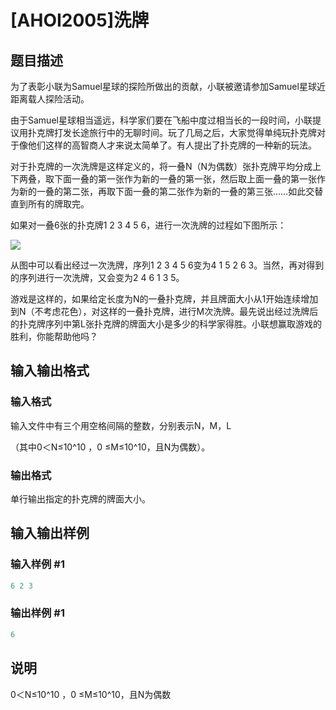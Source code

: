 # [AHOI2005]洗牌

## 题目描述

为了表彰小联为Samuel星球的探险所做出的贡献，小联被邀请参加Samuel星球近距离载人探险活动。

由于Samuel星球相当遥远，科学家们要在飞船中度过相当长的一段时间，小联提议用扑克牌打发长途旅行中的无聊时间。玩了几局之后，大家觉得单纯玩扑克牌对于像他们这样的高智商人才来说太简单了。有人提出了扑克牌的一种新的玩法。

对于扑克牌的一次洗牌是这样定义的，将一叠N（N为偶数）张扑克牌平均分成上下两叠，取下面一叠的第一张作为新的一叠的第一张，然后取上面一叠的第一张作为新的一叠的第二张，再取下面一叠的第二张作为新的一叠的第三张……如此交替直到所有的牌取完。

如果对一叠6张的扑克牌1 2 3 4 5 6，进行一次洗牌的过程如下图所示：

![](https://cdn.luogu.com.cn/upload/pic/1641.png)

从图中可以看出经过一次洗牌，序列1 2 3 4 5 6变为4 1 5 2 6 3。当然，再对得到的序列进行一次洗牌，又会变为2 4 6 1 3 5。

游戏是这样的，如果给定长度为N的一叠扑克牌，并且牌面大小从1开始连续增加到N（不考虑花色），对这样的一叠扑克牌，进行M次洗牌。最先说出经过洗牌后的扑克牌序列中第L张扑克牌的牌面大小是多少的科学家得胜。小联想赢取游戏的胜利，你能帮助他吗？

## 输入输出格式

### 输入格式

输入文件中有三个用空格间隔的整数，分别表示N，M，L

（其中0＜N≤10^10 ，0 ≤M≤10^10，且N为偶数）。

### 输出格式

单行输出指定的扑克牌的牌面大小。

## 输入输出样例

### 输入样例 #1

```cpp
6 2 3
```


### 输出样例 #1

```cpp
6
```


## 说明

0＜N≤10^10 ，0 ≤M≤10^10，且N为偶数

